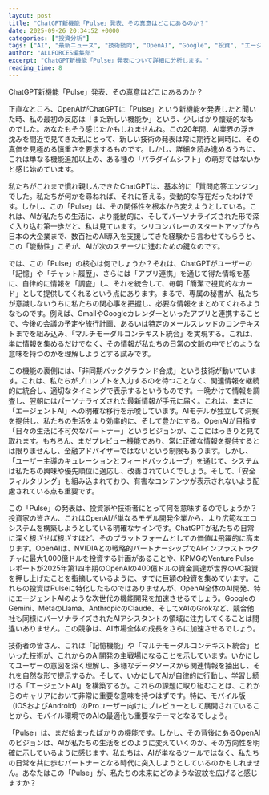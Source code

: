 ```yaml
---
layout: post
title: "ChatGPT新機能「Pulse」発表、その真意はどこにあるのか？"
date: 2025-09-26 20:34:52 +0000
categories: ["投資分析"]
tags: ["AI", "最新ニュース", "技術動向", "OpenAI", "Google", "投資", "エージェント"]
author: "ALLFORCES編集部"
excerpt: "ChatGPT新機能「Pulse」発表について詳細に分析します。"
reading_time: 8
---
```


ChatGPT新機能「Pulse」発表、その真意はどこにあるのか？

正直なところ、OpenAIがChatGPTに「Pulse」という新機能を発表したと聞いた時、私の最初の反応は「また新しい機能か」という、少しばかり懐疑的なものでした。あなたもそう感じたかもしれませんね。この20年間、AI業界の浮き沈みを間近で見てきた私にとって、新しい技術の発表は常に期待と同時に、その真価を見極める慎重さを要求するものです。しかし、詳細を読み進めるうちに、これは単なる機能追加以上の、ある種の「パラダイムシフト」の萌芽ではないかと感じ始めています。

私たちがこれまで慣れ親しんできたChatGPTは、基本的に「質問応答エンジン」でした。私たちが何かを尋ねれば、それに答える。受動的な存在だったわけです。しかし、この「Pulse」は、その関係性を根本から変えようとしている。これは、AIが私たちの生活に、より能動的に、そしてパーソナライズされた形で深く入り込む第一歩だと、私は見ています。シリコンバレーのスタートアップから日本の大企業まで、数百社のAI導入を支援してきた経験から言わせてもらうと、この「能動性」こそが、AIが次のステージに進むための鍵なのです。

では、この「Pulse」の核心は何でしょうか？それは、ChatGPTがユーザーの「記憶」や「チャット履歴」、さらには「アプリ連携」を通じて得た情報を基に、自律的に情報を「調査」し、それを統合して、毎朝「簡潔で視覚的なカード」として提供してくれるという点にあります。まるで、専属の秘書が、私たちが意識しないうちに私たちの関心事を把握し、必要な情報をまとめてくれるようなものです。例えば、GmailやGoogleカレンダーといったアプリと連携することで、今後の会議の予定や旅行計画、あるいは特定のメールスレッドのコンテキストまでを組み込み、「マルチモーダルコンテキスト統合」を実現する。これは、単に情報を集めるだけでなく、その情報が私たちの日常の文脈の中でどのような意味を持つのかを理解しようとする試みです。

この機能の裏側には、「非同期バックグラウンド合成」という技術が動いています。これは、私たちがプロンプトを入力するのを待つことなく、関連情報を継続的に統合し、適切なタイミングで表示するというものです。一晩かけて情報を調査し、翌朝にはパーソナライズされた最新情報が手元に届く。これは、まさに「エージェントAI」への明確な移行を示唆しています。AIモデルが独立して洞察を提供し、私たちの生活をより効率的に、そして豊かにする。OpenAIが目指す「日々の生活に不可欠なパートナー」というビジョンが、ここにはっきりと見て取れます。もちろん、まだプレビュー機能であり、常に正確な情報を提供するとは限りませんし、金融アドバイザーではないという制限もあります。しかし、「ユーザー主導のキュレーションとフィードバックループ」を通じて、システムは私たちの興味や優先順位に適応し、改善されていくでしょう。そして、「安全フィルタリング」も組み込まれており、有害なコンテンツが表示されないよう配慮されている点も重要です。

この「Pulse」の発表は、投資家や技術者にとって何を意味するのでしょうか？投資家の皆さん、これはOpenAIが単なるモデル開発企業から、より広範なエコシステムを構築しようとしている明確なサインです。ChatGPTが私たちの日常に深く根ざせば根ざすほど、そのプラットフォームとしての価値は飛躍的に高まります。OpenAIは、NVIDIAとの戦略的パートナーシップでAIインフラストラクチャに最大1,000億ドルを投資する計画があることや、KPMGのVenture Pulseレポートが2025年第1四半期のOpenAIの400億ドルの資金調達が世界のVC投資を押し上げたことを指摘しているように、すでに巨額の投資を集めています。これらの投資はPulseに特化したものではありませんが、OpenAI全体のAI開発、特にエージェントAIのような次世代の機能開発を加速させるでしょう。GoogleのGemini、MetaのLlama、AnthropicのClaude、そしてxAIのGrokなど、競合他社も同様にパーソナライズされたAIアシスタントの領域に注力してくることは間違いありません。この競争は、AI市場全体の成長をさらに加速させるでしょう。

技術者の皆さん、これは「記憶機能」や「マルチモーダルコンテキスト統合」といった技術が、これからのAI開発の主戦場になることを示しています。いかにしてユーザーの意図を深く理解し、多様なデータソースから関連情報を抽出し、それを自然な形で提示するか。そして、いかにしてAIが自律的に行動し、学習し続ける「エージェントAI」を構築するか。これらの課題に取り組むことは、これからのキャリアにおいて非常に重要な意味を持つはずです。特に、モバイル版（iOSおよびAndroid）のProユーザー向けにプレビューとして展開されていることから、モバイル環境でのAIの最適化も重要なテーマとなるでしょう。

「Pulse」は、まだ始まったばかりの機能です。しかし、その背後にあるOpenAIのビジョンは、AIが私たちの生活をどのように変えていくのか、その方向性を明確に示しているように感じます。私たちは、AIが単なるツールではなく、私たちの日常を共に歩むパートナーとなる時代に突入しようとしているのかもしれません。あなたはこの「Pulse」が、私たちの未来にどのような波紋を広げると感じますか？

